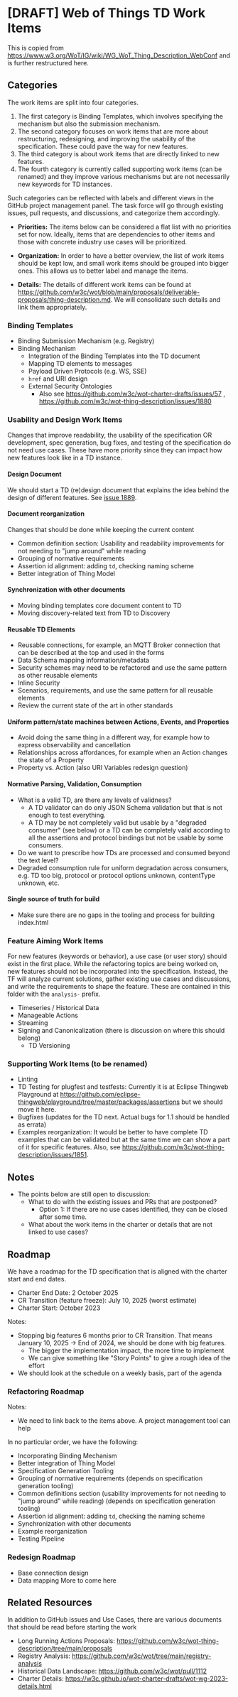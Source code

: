 # [DRAFT] Web of Things TD Work Items 

This is copied from <https://www.w3.org/WoT/IG/wiki/WG_WoT_Thing_Description_WebConf> and is further restructured here.

## Categories

The work items are split into four categories.

1. The first category is Binding Templates, which involves specifying the mechanism but also the submission mechanism.
2. The second category focuses on work items that are more about restructuring, redesigning, and improving the usability of the specification. These could pave the way for new features.
3. The third category is about work items that are directly linked to new features.
4. The fourth category is currently called supporting work items (can be renamed) and they improve various mechanisms but are not necessarily new keywords for TD instances.

Such categories can be reflected with labels and different views in the GitHub project management panel.
The task force will go through existing issues, pull requests, and discussions, and categorize them accordingly.

- **Priorities:** The items below can be considered a flat list with no priorities set for now. Ideally, items that are dependencies to other items and those with concrete industry use cases will be prioritized.

- **Organization:** In order to have a better overview, the list of work items should be kept low, and small work items should be grouped into bigger ones.
This allows us to better label and manage the items.

- **Details:** The details of different work items can be found at <https://github.com/w3c/wot/blob/main/proposals/deliverable-proposals/thing-description.md>. We will consolidate such details and link them appropriately.

### Binding Templates

- Binding Submission Mechanism (e.g. Registry)
- Binding Mechanism
  - Integration of the Binding Templates into the TD document
  - Mapping TD elements to messages
  - Payload Driven Protocols (e.g. WS, SSE)
  - `href` and URI design
  - External Security Ontologies
    - Also see https://github.com/w3c/wot-charter-drafts/issues/57 , https://github.com/w3c/wot-thing-description/issues/1880

### Usability and Design Work Items

Changes that improve readability, the usability of the specification OR development, spec generation, bug fixes, and testing of the specification do not need use cases.
These have more priority since they can impact how new features look like in a TD instance.

#### Design Document

We should start a TD (re)design document that explains the idea behind the design of different features. See [issue 1889](https://github.com/w3c/wot-thing-description/issues/1889).

#### Document reorganization

Changes that should be done while keeping the current content

- Common definition section: Usability and readability improvements for not needing to "jump around" while reading
- Grouping of normative requirements
- Assertion id alignment: adding `td`, checking naming scheme
- Better integration of Thing Model

#### Synchronization with other documents

- Moving binding templates core document content to TD
- Moving discovery-related text from TD to Discovery

#### Reusable TD Elements

- Reusable connections, for example, an MQTT Broker connection that can be described at the top and used in the forms
- Data Schema mapping information/metadata
- Security schemes may need to be refactored and use the same pattern as other reusable elements
- Inline Security
- Scenarios, requirements, and use the same pattern for all reusable elements
- Review the current state of the art in other standards

#### Uniform pattern/state machines between Actions, Events, and Properties

- Avoid doing the same thing in a different way, for example how to express observability and cancellation
- Relationships across affordances, for example when an Action changes the state of a Property
- Property vs. Action (also URI Variables redesign question)

#### Normative Parsing, Validation, Consumption

- What is a valid TD, are there any levels of validness?
  - A TD validator can do only JSON Schema validation but that is not enough to test everything.
  - A TD may be not completely valid but usable by a "degraded consumer" (see below) or a TD can be completely valid according to all the assertions and protocol bindings but not be usable by some consumers.
- Do we want to prescribe how TDs are processed and consumed beyond the text level?
- Degraded consumption rule for uniform degradation across consumers, e.g. TD too big, protocol or protocol options unknown, contentType unknown, etc.

#### Single source of truth for build

- Make sure there are no gaps in the tooling and process for building index.html

### Feature Aiming Work Items

For new features (keywords or behavior), a use case (or user story) should exist in the first place.
While the refactoring topics are being worked on, new features should not be incorporated into the specification.
Instead, the TF will analyze current solutions, gather existing use cases and discussions, and write the requirements to shape the feature.
These are contained in this folder with the `analysis-` prefix.

- Timeseries / Historical Data
- Manageable Actions
- Streaming
- Signing and Canonicalization (there is discussion on where this should belong)
  - TD Versioning

### Supporting Work Items (to be renamed)

- Linting
- TD Testing for plugfest and testfests: Currently it is at Eclipse Thingweb Playground at <https://github.com/eclipse-thingweb/playground/tree/master/packages/assertions> but we should move it here.
- Bugfixes (updates for the TD next. Actual bugs for 1.1 should be handled as errata)
- Examples reorganization: It would be better to have complete TD examples that can be validated but at the same time we can show a part of it for specific features. Also, see <https://github.com/w3c/wot-thing-description/issues/1851>.

## Notes

- The points below are still open to discussion:
  - What to do with the existing issues and PRs that are postponed?
    - Option 1: If there are no use cases identified, they can be closed after some time.
  - What about the work items in the charter or details that are not linked to use cases?

## Roadmap

We have a roadmap for the TD specification that is aligned with the charter start and end dates.

- Charter End Date: 2 October 2025
- CR Transition (feature freeze): July 10, 2025 (worst estimate)
- Charter Start: October 2023

Notes:

- Stopping big features 6 months prior to CR Transition. That means January 10, 2025 -> End of 2024, we should be done with big features.
  - The bigger the implementation impact, the more time to implement
  - We can give something like "Story Points" to give a rough idea of the effort
- We should look at the schedule on a weekly basis, part of the agenda

### Refactoring Roadmap

Notes:

- We need to link back to the items above. A project management tool can help

In no particular order, we have the following:

- Incorporating Binding Mechanism
- Better integration of Thing Model
- Specification Generation Tooling
- Grouping of normative requirements (depends on specification generation tooling)
- Common definitions section (usability improvements for not needing to "jump around" while reading) (depends on specification generation tooling)
- Assertion id alignment: adding `td`, checking the naming scheme
- Synchronization with other documents
- Example reorganization
- Testing Pipeline

### Redesign Roadmap

- Base connection design
- Data mapping
More to come here

## Related Resources

In addition to GitHub issues and Use Cases, there are various documents that should be read before starting the work

- Long Running Actions Proposals: <https://github.com/w3c/wot-thing-description/tree/main/proposals>
- Registry Analysis: <https://github.com/w3c/wot/tree/main/registry-analysis>
- Historical Data Landscape: <https://github.com/w3c/wot/pull/1112>
- Charter Details: <https://w3c.github.io/wot-charter-drafts/wot-wg-2023-details.html>
